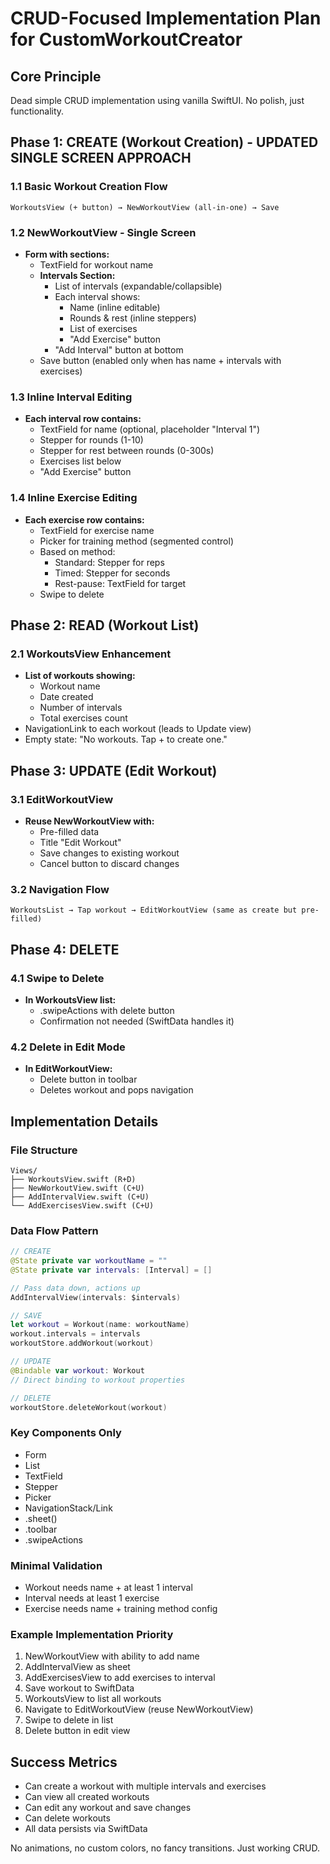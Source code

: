 # CRUD-Focused Implementation Plan for CustomWorkoutCreator

## Core Principle
Dead simple CRUD implementation using vanilla SwiftUI. No polish, just functionality.

## Phase 1: CREATE (Workout Creation) - UPDATED SINGLE SCREEN APPROACH

### 1.1 Basic Workout Creation Flow
```
WorkoutsView (+ button) → NewWorkoutView (all-in-one) → Save
```

### 1.2 NewWorkoutView - Single Screen
- **Form with sections:**
  - TextField for workout name
  - **Intervals Section:**
    - List of intervals (expandable/collapsible)
    - Each interval shows:
      - Name (inline editable)
      - Rounds & rest (inline steppers)
      - List of exercises
      - "Add Exercise" button
    - "Add Interval" button at bottom
  - Save button (enabled only when has name + intervals with exercises)

### 1.3 Inline Interval Editing
- **Each interval row contains:**
  - TextField for name (optional, placeholder "Interval 1")
  - Stepper for rounds (1-10)
  - Stepper for rest between rounds (0-300s)
  - Exercises list below
  - "Add Exercise" button

### 1.4 Inline Exercise Editing
- **Each exercise row contains:**
  - TextField for exercise name
  - Picker for training method (segmented control)
  - Based on method:
    - Standard: Stepper for reps
    - Timed: Stepper for seconds
    - Rest-pause: TextField for target
  - Swipe to delete

## Phase 2: READ (Workout List)

### 2.1 WorkoutsView Enhancement
- **List of workouts showing:**
  - Workout name
  - Date created
  - Number of intervals
  - Total exercises count
- NavigationLink to each workout (leads to Update view)
- Empty state: "No workouts. Tap + to create one."

## Phase 3: UPDATE (Edit Workout)

### 3.1 EditWorkoutView
- **Reuse NewWorkoutView with:**
  - Pre-filled data
  - Title "Edit Workout"
  - Save changes to existing workout
  - Cancel button to discard changes

### 3.2 Navigation Flow
```
WorkoutsList → Tap workout → EditWorkoutView (same as create but pre-filled)
```

## Phase 4: DELETE

### 4.1 Swipe to Delete
- **In WorkoutsView list:**
  - .swipeActions with delete button
  - Confirmation not needed (SwiftData handles it)

### 4.2 Delete in Edit Mode
- **In EditWorkoutView:**
  - Delete button in toolbar
  - Deletes workout and pops navigation

## Implementation Details

### File Structure
```
Views/
├── WorkoutsView.swift (R+D)
├── NewWorkoutView.swift (C+U)
├── AddIntervalView.swift (C+U)
└── AddExercisesView.swift (C+U)
```

### Data Flow Pattern
```swift
// CREATE
@State private var workoutName = ""
@State private var intervals: [Interval] = []

// Pass data down, actions up
AddIntervalView(intervals: $intervals)

// SAVE
let workout = Workout(name: workoutName)
workout.intervals = intervals
workoutStore.addWorkout(workout)

// UPDATE
@Bindable var workout: Workout
// Direct binding to workout properties

// DELETE  
workoutStore.deleteWorkout(workout)
```

### Key Components Only
- Form
- List  
- TextField
- Stepper
- Picker
- NavigationStack/Link
- .sheet()
- .toolbar
- .swipeActions

### Minimal Validation
- Workout needs name + at least 1 interval
- Interval needs at least 1 exercise
- Exercise needs name + training method config

### Example Implementation Priority
1. NewWorkoutView with ability to add name
2. AddIntervalView as sheet
3. AddExercisesView to add exercises to interval
4. Save workout to SwiftData
5. WorkoutsView to list all workouts
6. Navigate to EditWorkoutView (reuse NewWorkoutView)
7. Swipe to delete in list
8. Delete button in edit view

## Success Metrics
- Can create a workout with multiple intervals and exercises
- Can view all created workouts
- Can edit any workout and save changes
- Can delete workouts
- All data persists via SwiftData

No animations, no custom colors, no fancy transitions. Just working CRUD.